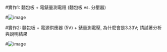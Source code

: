 #實作1: 麵包板 + 電錶量測電阻 (麵包板 vs. 分壓器)

#![image](https://github.com/WEI-125/EC2024/assets/162283544/9209cb04-294d-4943-bd6b-9e38901f26b1)

#實作2: 麵包板 + 電源供應器 (5V) + 錶量測電壓, 為什麼會是3.33V; 請試著分析與說明結果

#![image](https://github.com/WEI-125/EC2024/assets/162283544/5da6345b-4a4e-401a-9592-c0fd6d6b1f95)
